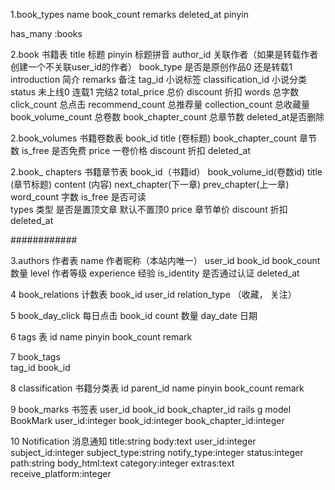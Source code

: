 1.book_types
name
book_count
remarks
deleted_at
pinyin 


has_many :books

2.book 书籍表
title 标题
pinyin 标题拼音
author_id 关联作者（如果是转载作者创建一个不关联user_id的作者）
book_type 是否是原创作品0 还是转载1
introduction 简介
remarks 备注
tag_id  小说标签
classification_id  小说分类
status 未上线0  连载1  完结2
total_price 总价
discount 折扣
words  总字数
click_count 总点击
recommend_count 总推荐量
collection_count 总收藏量
book_volume_count 总卷数
book_chapter_count  总章节数
deleted_at是否删除

2.book_volumes 书籍卷数表
book_id
title (卷标题)
book_chapter_count  章节数
is_free 是否免费
price  一卷价格
discount 折扣
deleted_at

2.book_ chapters 书籍章节表
book_id（书籍id）
book_volume_id(卷数id)
title (章节标题)
content (内容)
next_chapter(下一章)
prev_chapter(上一章)
word_count 字数
is_free 是否可读  
types 类型 是否是置顶文章 默认不置顶0
price 章节单价
discount 折扣
deleted_at

############

3.authors 作者表
name 作者昵称（本站内唯一）
user_id
book_id
book_count 数量
level 作者等级
experience 经验
is_identity 是否通过认证
deleted_at

4 book_relations 计数表
book_id
user_id
relation_type （收藏， 关注）

5 book_day_click  每日点击
book_id
count 数量
day_date 日期


6 tags 表
id
name
pinyin
book_count
remark

7 book_tags  
tag_id
book_id

8 classification 书籍分类表
id
parent_id
name
pinyin
book_count
remark

9 book_marks  书签表
user_id
book_id
book_chapter_id
rails g model  BookMark user_id:integer book_id:integer book_chapter_id:integer


10 Notification 消息通知
title:string body:text user_id:integer subject_id:integer subject_type:string notify_type:integer status:integer path:string body_html:text category:integer extras:text receive_platform:integer













